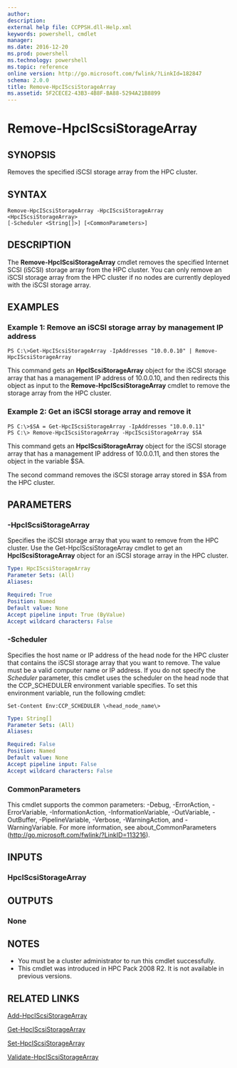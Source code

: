 ```yaml
---
author:
description:
external help file: CCPPSH.dll-Help.xml
keywords: powershell, cmdlet
manager:
ms.date: 2016-12-20
ms.prod: powershell
ms.technology: powershell
ms.topic: reference
online version: http://go.microsoft.com/fwlink/?LinkId=182847
schema: 2.0.0
title: Remove-HpcIScsiStorageArray
ms.assetid: 5F2CECE2-43B3-4B8F-BA88-5294A21B8899
---
```


# Remove-HpcIScsiStorageArray

## SYNOPSIS
Removes the specified iSCSI storage array from the HPC cluster.

## SYNTAX

```
Remove-HpcIScsiStorageArray -HpcIScsiStorageArray <HpcIScsiStorageArray>
[-Scheduler <String[]>] [<CommonParameters>]
```

## DESCRIPTION
The **Remove-HpcIScsiStorageArray** cmdlet removes the specified Internet SCSI (iSCSI) storage array from the HPC cluster.
You can only remove an iSCSI storage array from the HPC cluster if no nodes are currently deployed with the iSCSI storage array.

## EXAMPLES

### Example 1: Remove an iSCSI storage array by management IP address
```
PS C:\>Get-HpcIScsiStorageArray -IpAddresses "10.0.0.10" | Remove-HpcIScsiStorageArray
```

This command gets an **HpcIScsiStorageArray** object for the iSCSI storage array that has a management IP address of 10.0.0.10, and then redirects this object as input to the **Remove-HpcIScsiStorageArray** cmdlet to remove the storage array from the HPC cluster.

### Example 2: Get an iSCSI storage array and remove it
```
PS C:\>$SA = Get-HpcIScsiStorageArray -IpAddresses "10.0.0.11"
PS C:\> Remove-HpcIScsiStorageArray -HpcIScsiStorageArray $SA
```

This command gets an **HpcIScsiStorageArray** object for the iSCSI storage array that has a management IP address of 10.0.0.11, and then stores the object in the variable $SA.

The second command removes the iSCSI storage array stored in $SA from the HPC cluster.

## PARAMETERS

### -HpcIScsiStorageArray
Specifies the iSCSI storage array that you want to remove from the HPC cluster.
Use the Get-HpcIScsiStorageArray cmdlet to get an **HpcIScsiStorageArray** object for an iSCSI storage array in the HPC cluster.

```yaml
Type: HpcIScsiStorageArray
Parameter Sets: (All)
Aliases:

Required: True
Position: Named
Default value: None
Accept pipeline input: True (ByValue)
Accept wildcard characters: False
```

### -Scheduler
Specifies the host name or IP address of the head node for the HPC cluster that contains the iSCSI storage array that you want to remove.
The value must be a valid computer name or IP address.
If you do not specify the *Scheduler* parameter, this cmdlet uses the scheduler on the head node that the CCP_SCHEDULER environment variable specifies.
To set this environment variable, run the following cmdlet:

`Set-Content Env:CCP_SCHEDULER \<head_node_name\>`

```yaml
Type: String[]
Parameter Sets: (All)
Aliases:

Required: False
Position: Named
Default value: None
Accept pipeline input: False
Accept wildcard characters: False
```

### CommonParameters
This cmdlet supports the common parameters: -Debug, -ErrorAction, -ErrorVariable, -InformationAction, -InformationVariable, -OutVariable, -OutBuffer, -PipelineVariable, -Verbose, -WarningAction, and -WarningVariable. For more information, see about_CommonParameters (http://go.microsoft.com/fwlink/?LinkID=113216).

## INPUTS

### HpcIScsiStorageArray

## OUTPUTS

### None

## NOTES
* You must be a cluster administrator to run this cmdlet successfully.
* This cmdlet was introduced in HPC Pack 2008 R2. It is not available in previous versions.

## RELATED LINKS

[Add-HpcIScsiStorageArray](./Add-HpcIScsiStorageArray.md)

[Get-HpcIScsiStorageArray](./Get-HpcIScsiStorageArray.md)

[Set-HpcIScsiStorageArray](./Set-HpcIScsiStorageArray.md)

[Validate-HpcIScsiStorageArray](./Validate-HpcIScsiStorageArray.md)
